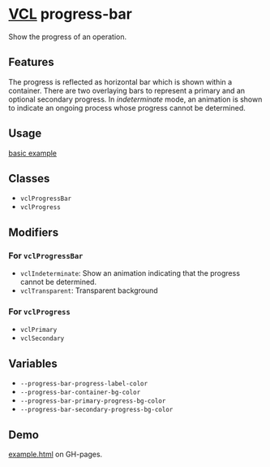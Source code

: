 # [VCL](https://vcl.github.io/) progress-bar

Show the progress of an operation.

## Features

The progress is reflected as horizontal bar which is shown within a container.
There are two overlaying bars to represent a primary and an optional secondary
progress. In _indeterminate_ mode, an animation is shown to indicate an
ongoing process whose progress cannot be determined.

## Usage

[basic example](/demo/example.html)

## Classes

- `vclProgressBar`
- `vclProgress`

## Modifiers

### For `vclProgressBar`

- `vclIndeterminate`: Show an animation indicating that the progress cannot
  be determined.
- `vclTransparent`: Transparent background

### For `vclProgress`

- `vclPrimary`
- `vclSecondary`

## Variables

- `--progress-bar-progress-label-color`
- `--progress-bar-container-bg-color`
- `--progress-bar-primary-progress-bg-color`
- `--progress-bar-secondary-progress-bg-color`

## Demo

[example.html](/demo/example.html) on GH-pages.
